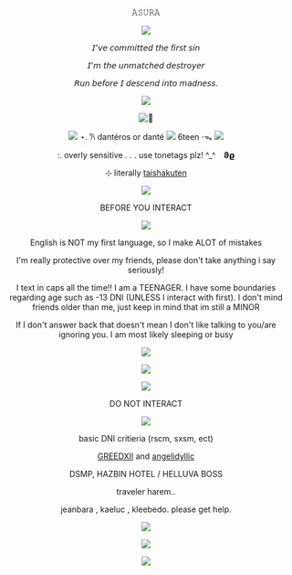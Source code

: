 
<div align="center">
 

𝙰𝚂𝚄𝚁𝙰
 

![](https://files.catbox.moe/9gykp0.jpg)


𝘐'𝘷𝘦 𝘤𝘰𝘮𝘮𝘪𝘵𝘵𝘦𝘥 𝘵𝘩𝘦 𝘧𝘪𝘳𝘴𝘵 𝘴𝘪𝘯

𝘐'𝘮 𝘵𝘩𝘦 𝘶𝘯𝘮𝘢𝘵𝘤𝘩𝘦𝘥 𝘥𝘦𝘴𝘵𝘳𝘰𝘺𝘦𝘳

𝘙𝘶𝘯 𝘣𝘦𝘧𝘰𝘳𝘦 𝘐 𝘥𝘦𝘴𝘤𝘦𝘯𝘥 𝘪𝘯𝘵𝘰 𝘮𝘢𝘥𝘯𝘦𝘴𝘴.

  ![](https://64.media.tumblr.com/8a46e75b3c959581e6d4bf2687c8afea/13b15821a9a5bfce-79/s2048x3072/6b74ac34c2328450f63ed856b5f7d4509c288a55.pnj)

  
![🍁](https://komarev.com/ghpvc/?username=warpedfeathers&label=🍁&color=red)



![](https://64.media.tumblr.com/4a79ee880fd6394b8de66a8c188ad29c/a2c9f35280bc6455-89/s75x75_c1/f8c6c136903578412e649012f1f5e7d4e7db2529.gifv)   ⋆. 𐙚 dantéros or danté ![](https://64.media.tumblr.com/baa4845550fc263fe7be9f111f8e0db0/ff13009b7c0683fc-aa/s75x75_c1/96242dece0c38bc78b886c8d2515a00c54636ada.gifv) 6teen ⋅ᯓ ![](https://64.media.tumblr.com/4a79ee880fd6394b8de66a8c188ad29c/a2c9f35280bc6455-89/s75x75_c1/f8c6c136903578412e649012f1f5e7d4e7db2529.gifv)
   
:.  overly sensitive . . . use tonetags plz! ^_^⠀ 𝞋𝞎

 ⊹   literally [taishakuten](https://onmyoji.fandom.com/wiki/Taishakuten)
 
 ![](https://64.media.tumblr.com/8a46e75b3c959581e6d4bf2687c8afea/13b15821a9a5bfce-79/s2048x3072/6b74ac34c2328450f63ed856b5f7d4509c288a55.pnj)

 
BEFORE YOU INTERACT

![](https://64.media.tumblr.com/989e97a17d7b6979e2b35561639ea5d4/e95425e74245493d-27/s75x75_c1/899d88f0c76ffec07bb23ce97af69a88a0bd50e2.gifv)

 English is NOT my first language, so I make ALOT of mistakes 

I'm really protective over my friends, please don't take anything i say seriously!

I text in caps all the time!! 
I am a TEENAGER. I have some boundaries regarding age such as -13 DNI (UNLESS I interact with first). I don't mind friends older than me, just keep in mind that im still a MINOR

 If I don't answer back that doesn't mean I don't like talking to you/are ignoring you. I am most likely sleeping or busy

 ![](https://64.media.tumblr.com/8a46e75b3c959581e6d4bf2687c8afea/13b15821a9a5bfce-79/s2048x3072/6b74ac34c2328450f63ed856b5f7d4509c288a55.pnj)

![](https://files.catbox.moe/lie4hq.jpg)

 ![](https://64.media.tumblr.com/8a46e75b3c959581e6d4bf2687c8afea/13b15821a9a5bfce-79/s2048x3072/6b74ac34c2328450f63ed856b5f7d4509c288a55.pnj)

DO NOT INTERACT 



![](https://64.media.tumblr.com/989e97a17d7b6979e2b35561639ea5d4/e95425e74245493d-27/s75x75_c1/899d88f0c76ffec07bb23ce97af69a88a0bd50e2.gifv)


basic DNI critieria (rscm, sxsm, ect)

[GREEDXII](https://github.com/GreedXII) and [angelidyllic](https://github.com/angelidyllic)

 DSMP, HAZBIN HOTEL / HELLUVA BOSS

traveler harem..

jeanbara , kaeluc , kleebedo. please get help.

 ![](https://64.media.tumblr.com/8a46e75b3c959581e6d4bf2687c8afea/13b15821a9a5bfce-79/s2048x3072/6b74ac34c2328450f63ed856b5f7d4509c288a55.pnj)

![](https://files.catbox.moe/33z502.jpg)

 ![](https://64.media.tumblr.com/8a46e75b3c959581e6d4bf2687c8afea/13b15821a9a5bfce-79/s2048x3072/6b74ac34c2328450f63ed856b5f7d4509c288a55.pnj)

